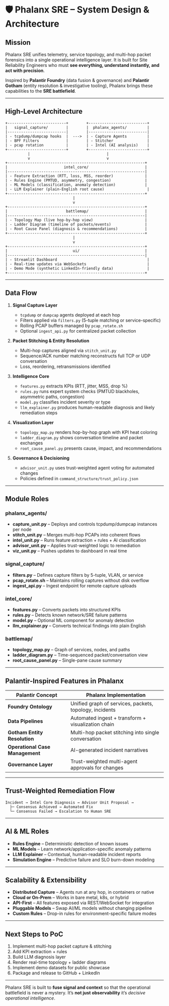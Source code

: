 # 🛡️ Phalanx SRE – System Design & Architecture

## Mission
Phalanx SRE unifies telemetry, service topology, and multi-hop packet forensics into a single operational intelligence layer.
It is built for Site Reliability Engineers who must **see everything, understand instantly, and act with precision**.

Inspired by **Palantir Foundry** (data fusion & governance) and **Palantir Gotham** (entity resolution & investigative tooling),
Phalanx brings these capabilities to the **SRE battlefield**.

---

## High-Level Architecture

```
+--------------------------+        +--------------------------+
|   signal_capture/        |        |  phalanx_agents/         |
|--------------------------|        |--------------------------|
| - tcpdump/dumpcap hooks  |  --->  | - Capture Agents         |
| - BPF Filters            |        | - Stitcher               |
| - pcap rotation          |        | - Intel (AI analysis)    |
+--------------------------+        +--------------------------+
          |                                  |
          v                                  v
+-------------------------------------------------------------+
|                         intel_core/                         |
|-------------------------------------------------------------|
| - Feature Extraction (RTT, loss, MSS, reorder)              |
| - Rules Engine (PMTUD, asymmetry, congestion)               |
| - ML Models (classification, anomaly detection)             |
| - LLM Explainer (plain-English root cause)                   |
+-------------------------------------------------------------+
                              |
                              v
+-------------------------------------------------------------+
|                          battlemap/                         |
|-------------------------------------------------------------|
| - Topology Map (live hop-by-hop view)                       |
| - Ladder Diagram (timeline of packets/events)               |
| - Root Cause Panel (diagnosis & recommendations)            |
+-------------------------------------------------------------+
                              |
                              v
+-------------------------------------------------------------+
|                             ui/                             |
|-------------------------------------------------------------|
| - Streamlit Dashboard                                        |
| - Real-time updates via WebSockets                           |
| - Demo Mode (synthetic LinkedIn-friendly data)               |
+-------------------------------------------------------------+
```

---

## Data Flow

1. **Signal Capture Layer**
   - `tcpdump` or `dumpcap` agents deployed at each hop
   - Filters applied via `filters.py` (5-tuple matching or service-specific)
   - Rolling PCAP buffers managed by `pcap_rotate.sh`
   - Optional `ingest_api.py` for centralized packet collection

2. **Packet Stitching & Entity Resolution**
   - Multi-hop captures aligned via `stitch_unit.py`
   - Sequence/ACK number matching reconstructs full TCP or UDP conversation
   - Loss, reordering, retransmissions identified

3. **Intelligence Core**
   - `features.py` extracts KPIs (RTT, jitter, MSS, drop %)
   - `rules.py` runs expert system checks (PMTUD blackholes, asymmetric paths, congestion)
   - `model.py` classifies incident severity or type
   - `llm_explainer.py` produces human-readable diagnosis and likely remediation steps

4. **Visualization Layer**
   - `topology_map.py` renders hop-by-hop graph with KPI heat coloring
   - `ladder_diagram.py` shows conversation timeline and packet exchanges
   - `root_cause_panel.py` presents cause, impact, and recommendations

5. **Governance & Decisioning**
   - `advisor_unit.py` uses trust-weighted agent voting for automated changes
   - Policies defined in `command_structure/trust_policy.json`

---

## Module Roles

### **phalanx_agents/**
- **capture_unit.py** – Deploys and controls tcpdump/dumpcap instances per node
- **stitch_unit.py** – Merges multi-hop PCAPs into coherent flows
- **intel_unit.py** – Runs feature extraction + rules + AI classification
- **advisor_unit.py** – Applies trust-weighted logic to remediation
- **viz_unit.py** – Pushes updates to dashboard in real time

### **signal_capture/**
- **filters.py** – Defines capture filters by 5-tuple, VLAN, or service
- **pcap_rotate.sh** – Maintains rolling captures without disk overflow
- **ingest_api.py** – Ingest endpoint for remote capture uploads

### **intel_core/**
- **features.py** – Converts packets into structured KPIs
- **rules.py** – Detects known network/SRE failure patterns
- **model.py** – Optional ML component for anomaly detection
- **llm_explainer.py** – Converts technical findings into plain English

### **battlemap/**
- **topology_map.py** – Graph of services, nodes, and paths
- **ladder_diagram.py** – Time-sequenced packet/conversation view
- **root_cause_panel.py** – Single-pane cause summary

---

## Palantir-Inspired Features in Phalanx

| Palantir Concept | Phalanx Implementation |
|------------------|------------------------|
| **Foundry Ontology** | Unified graph of services, packets, topology, incidents |
| **Data Pipelines** | Automated ingest + transform + visualization chain |
| **Gotham Entity Resolution** | Multi-hop packet stitching into single conversation |
| **Operational Case Management** | AI-generated incident narratives |
| **Governance Layer** | Trust-weighted multi-agent approvals for changes |

---

## Trust-Weighted Remediation Flow

```
Incident → Intel Core Diagnosis → Advisor Unit Proposal →
  ├─ Consensus Achieved → Automated Fix
  └─ Consensus Failed → Escalation to Human SRE
```

---

## AI & ML Roles

- **Rules Engine** – Deterministic detection of known issues
- **ML Models** – Learn network/application-specific anomaly patterns
- **LLM Explainer** – Contextual, human-readable incident reports
- **Simulation Engine** – Predictive failure and SLO burn-down modeling

---

## Scalability & Extensibility

- **Distributed Capture** – Agents run at any hop, in containers or native
- **Cloud or On-Prem** – Works in bare metal, k8s, or hybrid
- **API-First** – All features exposed via REST/WebSocket for integration
- **Pluggable Models** – Swap AI/ML models without changing pipeline
- **Custom Rules** – Drop-in rules for environment-specific failure modes

---

## Next Steps to PoC

1. Implement multi-hop packet capture & stitching
2. Add KPI extraction + rules
3. Build LLM diagnosis layer
4. Render real-time topology + ladder diagrams
5. Implement demo datasets for public showcase
6. Package and release to GitHub + LinkedIn

---

Phalanx SRE is built to **fuse signal and context** so that the operational battlefield is never a mystery.
It’s **not just observability** it’s *decisive operational intelligence*.